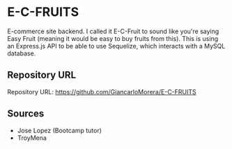 # E-C-FRUITS

E-commerce site backend. I called it E-C-Fruit to sound like you're saying Easy Fruit (meaning it would be easy to buy fruits from this). This is using an Express.js API to be able to use Sequelize, which interacts with a MySQL database.
## Repository URL
Repository URL: https://github.com/GiancarloMorera/E-C-FRUITS
## Sources
* Jose Lopez (Bootcamp tutor)
* TroyMena